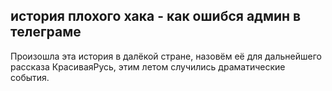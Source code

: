 ## история плохого хака - как ошибся админ в телеграме ##

Произошла эта история в далёкой стране, назовём её для дальнейшего
рассказа КрасиваяРусь, этим летом случились драматические события.